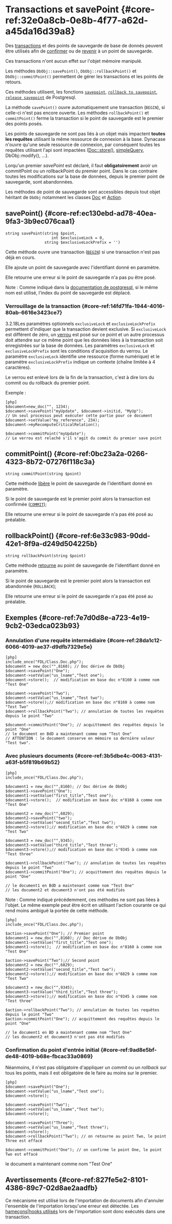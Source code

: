 # Transactions et savePoint  {#core-ref:32e0a8cb-0e8b-4f77-a62d-a45da16d39a8}

Des [transactions][transactionSQL] et des points de sauvegarde de base de donnés
peuvent être utilisés afin de [confirmer][commitSQL] ou de
[revenir][RollbackSQL] à un point de sauvegarde. 


Ces transactions n'ont aucun
effet sur l'objet mémoire manipulé.


Les méthodes `DbObj::savePoint()`, `DbObj::rollbackPoint()` et
`DbObj::commitPoint()` permettent de gérer les transactions et les points de
retours.

Ces méthodes utilisent, les fonctions [`savepoint`][savepoint],
[`rollback to savepoint`][rollback], [`release savepoint`][release] de Postgresql.

La méthode `savePoint()` ouvre automatiquement une transaction  (`BEGIN`), si
celle-ci n'est pas encore ouverte. Les méthodes `rollbackPoint()` et
`commitPoint()` ferme la transaction si le point de sauvegarde est le premier
des points posés.

Les points de sauvegarde ne sont pas liés à un objet mais impactent **toutes les
requêtes** utilisant la même ressource de connexion à la base. Dynacase n'ouvre
qu'une seule ressource de connexion, par conséquent toutes les requêtes
utilisant l'api sont impactées ([Doc::store()][docstore],
[simpleQuery][simplequery], DbObj::modify(), ...).

Lorqu'un premier *savePoint* est déclaré, il faut **obligatoirement** avoir un
commitPoint ou un rollbackPoint du premier point. Dans le cas contraire toutes
les modifications sur la base de données, depuis le premier point de sauvegarde,
sont abandonnées.


Les méthodes de point de sauvegarde sont accessibles depuis tout objet héritant
de `DbObj` notamment les classes [Doc][doc] et [Action][action].


## savePoint() {#core-ref:ec130ebd-ad78-40ea-9fa3-3b9ec076caa1}


    string savePoint(string $point, 
                        int $exclusiveLock = 0, 
                     string $exclusiveLockPrefix = '')


Cette méthode ouvre une transaction ([`BEGIN`][begin]) si une transaction n'est
pas déjà en cours. 

Elle ajoute un point de sauvegarde avec l'identifiant donné en paramètre.



Elle retourne une erreur si le point de sauvegarde n'a pas pu être posé.

Note : Comme indiqué dans la [documentation de postgresql][savepoint], si le
même nom est utilisé, l'index du point de sauvegarde est déplacé.


### Verrouillage de la transaction  {#core-ref:14fd71fa-1944-4016-80ab-6616e3423ce7}

<span class="flag from release inline">3.2.18</span>Les paramètres optionnels
`exclusiveLock` et `exclusiveLockPrefix` permettent d'indiquer que la
transaction devient exclusive. Si `exclusiveLock` est différent de zéro, un
[verrou][pgadlock] est posé sur ce point et un autre processus doit attendre
sur ce même point que les données liées à la transaction soit enregistrées sur
la base de données. Les paramètres `exclusiveLock` et `exclusiveLockPrefix` sont
les conditions d'acquisition du verrou. Le paramètre `exclusiveLock` identifie
une ressource (forme numérique) et le paramètre `exclusiveLockPrefix` indique un
contexte (chaîne limitée à 4 caractères).

Le verrou est enlevé lors de la fin de la transaction, c'est à dire lors du
commit ou du rollback du premier point.

Exemple :

    [php]
    $document=new_doc("", 1234);
    $document->savePoint("myUpdate", $document->initid, "MyUp");
    // Un seul processus peut exécuter cette partie pour ce document
    $document->setValue("my_reference", 234);
    $document->myRecomputeCriticalRelation();
    
    $document->commitPoint("myUpdate");
    // Le verrou est relaché s'il s'agit du commit du premier save point



## commitPoint() {#core-ref:0bc23a2a-0266-4323-8b72-07276f118c3a}

    string commitPoint(string $point)

Cette méthode [libère][release] le point de sauvegarde de l'identifiant donné en
paramètre.

Si le point de sauvegarde est le premier point alors la transaction est
confirmée ([`COMMIT`][commit]);

Elle retourne une erreur si le point de sauvegarde n'a pas été posé au préalable.


## rollbackPoint() {#core-ref:6e33c983-90dd-42e1-8f9a-d249d504225b}


    string rollbackPoint(string $point)

Cette méthode [retourne][rollback] au point de sauvegarde de l'identifiant donné
en paramètre.

Si le point de sauvegarde est le premier point alors la transaction est
abandonnée (`ROLLBACK`);

Elle retourne une erreur si le point de sauvegarde n'a pas été posé au préalable.


## Exemples {#core-ref:7e7d0d8e-a723-4e19-9cb2-03edca023b93}

### Annulation d'une requête intermédiaire {#core-ref:28da1c12-6066-4019-ae37-d9dfb7329e5e}


    [php]
    include_once("FDL/Class.Doc.php");
    $document = new_doc("",8160); // Doc dérive de DbObj
    $document->savePoint("One");
    $document->setValue("us_lname","Test one");
    $document->store();  // modification en base doc n°8160 à comme nom "Test One"
    
    $document->savePoint("Two");
    $document->setValue("us_lname","Test two");
    $document->store();// modification en base doc n°8160 à comme nom "Test Two"
    $document->rollbackPoint("Two"); // annulation de toutes les requêtes depuis le point "Two"
    
    $document->commitPoint("One"); // acquittement des requêtes depuis le point "One"
    // le document en BdD a maintenant comme nom "Test One"
    // ATTENTION : le document conserve en mémoire sa dernière valeur "Test two".

### Avec plusieurs documents {#core-ref:3b5dbe4c-0063-4131-a63f-b5f819b69b52}

    [php]
    include_once("FDL/Class.Doc.php");
    
    $document1 = new_doc("",8160); // Doc dérive de DbObj
    $document1->savePoint("One");
    $document1->setValue("first_title","Test one");
    $document1->store();  // modification en base doc n°8160 à comme nom "Test One"
    
    $document2 = new_doc("",6829); 
    $document2->savePoint("two");
    $document2->setValue("second_title","Test two");
    $document2->store();// modification en base doc n°6829 à comme nom "Test Two"
    
    $document3 = new_doc("",9345); 
    $document3->setValue("third_title","Test three");
    $document3->store();// modification en base doc n°9345 à comme nom "Test three"
    
    $document1->rollbackPoint("Two"); // annulation de toutes les requêtes depuis le point "Two"
    $document1->commitPoint("One"); // acquittement des requêtes depuis le point "One"
    
    // le document1 en BdD a maintenant comme nom "Test One"
    // les document2 et document3 n'ont pas été modifiés

Note : Comme indiqué précédemment, ces méthodes ne sont pas liées à l'objet. Le
même exemple peut être écrit en utilisant l'action courante ce qui rend moins
ambiguë la portée de cette méthode.

    [php]
    include_once("FDL/Class.Doc.php");
    
    $action->savePoint("One"); // Premier point
    $document1 = new_doc("",8160); // Doc dérive de DbObj
    $document1->setValue("first_title","Test one");
    $document1->store();  // modification en base doc n°8160 à comme nom "Test One"
    
    $action->savePoint("Two");// Second point
    $document2 = new_doc("",6829); 
    $document2->setValue("second_title","Test two");
    $document2->store();// modification en base doc n°6829 à comme nom "Test Two"
    
    $document3 = new_doc("",9345); 
    $document3->setValue("third_title","Test three");
    $document3->store();// modification en base doc n°9345 à comme nom "Test three"
    
    $action->rollbackPoint("Two"); // annulation de toutes les requêtes depuis le point "Two"
    $action->commitPoint("One"); // acquittement des requêtes depuis le point "One"
    
    // le document1 en BD a maintenant comme nom "Test One"
    // les document2 et document3 n'ont pas été modifiés



### Confirmation du point d'entrée initial {#core-ref:9ad8e5bf-de48-4019-b68e-fbcac33a0869}

Néanmoins, il n'est pas obligatoire d'appliquer un *commit* ou un *rollback* sur
tous les points, mais il est obligatoire de le faire au moins sur le premier.

    [php]
    $document->savePoint("One");
    $document->setValue("us_lname","Test one");
    $document->store();
    
    $document->savePoint("Two");
    $document->setValue("us_lname","Test two");
    $document->store();
    
    $document->savePoint("Three");
    $document->setValue("us_lname","Test three");
    $document->store();
    $document->rollbackPoint("Two"); // on retourne au point Two, le point Three est effacé
    
    $document->commitPoint("One"); // on confirme le point One, le point Two est effacé


le document a maintenant comme nom "Test One" 

## Avertissements {#core-ref:827fe5e2-8101-4386-89c7-02d8ae2aadfb}

Ce mécanisme est utilisé lors de l'importation de documents afin d'annuler
l'ensemble de l'importation lorsqu'une erreur est détectée.  Les [hameçons|hooks
utilisés][hookimport] lors de l'importation sont donc exécutés dans une transaction.


<!-- links -->

[transactionSQL]:       https://fr.wikipedia.org/wiki/Transaction_(base_de_donn%C3%A9es) "Wikipedia : Transaction"
[commitSQL]:            https://fr.wikipedia.org/wiki/Commit "Wikipedia : Commit"
[RollbackSQL]:          https://fr.wikipedia.org/wiki/Rollback_(base_de_donn%C3%A9es) "Wikipedia : Rollback"
[savepoint]:            http://www.postgresql.org/docs/9.3/static/sql-savepoint.html "Postgresql : Savepoint"
[simplequery]:          #core-ref:db34809e-c566-4a80-8b72-dc185c9de9e2
[docstore]:           #core-ref:b8540d13-ece6-4e9e-9b72-6a56bca9da12
[action]:           #core-ref:29553eba-bcea-4baf-bef8-103c3a3510fa
[doc]:              #core-ref:1d557fb4-4eca-4ab8-a334-974fe563ddd2
[begin]:                http://www.postgresql.org/docs/9.3/static/sql-begin.html "Postgresql : Begin"
[rollback]:         http://www.postgresql.org/docs/9.3/static/sql-rollback-to.html "Postgresql : Rollback to"
[release]:           http://www.postgresql.org/docs/9.3/static/sql-release-savepoint.html "Postgresql : Release savepoint"
[hookimport]:       #core-ref:d3b06745-35c5-447c-9b88-01181736c21e
[commit]:           http://www.postgresql.org/docs/9.3/static/sql-commit.html "Postgresql : Commit"
[pgadlock]:         http://www.postgresql.org/docs/9.1/static/explicit-locking.html#ADVISORY-LOCKS "Postgresql Advisory locks"